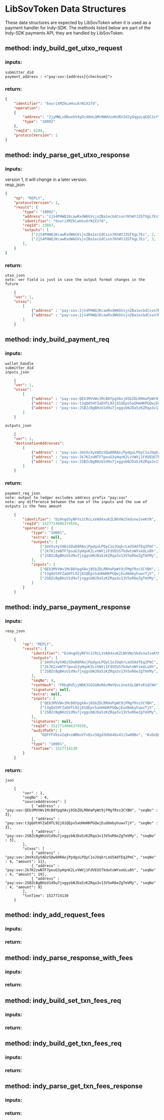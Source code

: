 
# LibSovToken Data Structures
These data structures are expected by LibSovToken when it is used as a payment handler for Indy-SDK.
The methods listed below are part of the Indy-SDK payments API, they are handled by LibSovToken.

## method: indy_build_get_utxo_request
### inputs: 

    submitter_did
    payment_address : <"pay:sov:{address}{checksum}">
    
### return:

```json
{
    "identifier": "6ouriXMZkLeHsuXrN1X1fd",
    "operation":
    {
        "address": "2jyMWLv8NuxUV4yDc46mLQMn9WUUzeKURX3d2yQqgoLqEQC2sf",
        "type": "10002"
    },
    "reqId": 6284,
    "protocolVersion": 1
}

```
    
    
    
## method: indy_parse_get_utxo_response
### inputs:
version 1, it will change in a later version.  
resp_json
```json
{
    "op": "REPLY",
    "protocolVersion": 1,
    "result": {
        "type": "10002",
        "address": "2jS4PHWQJKcawRxdW6GVsjnZBa1ecGdCssn7KhWYJZGTXgL7Es",
        "identifier": "6ouriXMZkLeHsuXrN1X1fd",
        "reqId": 23887,
        "outputs": [
            ["2jS4PHWQJKcawRxdW6GVsjnZBa1ecGdCssn7KhWYJZGTXgL7Es", 2, 10], 
            ["2jS4PHWQJKcawRxdW6GVsjnZBa1ecGdCssn7KhWYJZGTXgL7Es", 3, 3]
        ],
    }
}

```
    
    
### return:
    utxo_json
    note: ver field is just in case the output format changes in the future
```json
    {
    "ver": 1,
    "utxos": 
        [
            {"address" : "pay:sov:2jS4PHWQJKcawRxdW6GVsjnZBa1ecGdCssn7KhWYJZGTXgL7Es", "seqno": 2, "amount": 10 }, 
            {"address" : "pay:sov:2jS4PHWQJKcawRxdW6GVsjnZBa1ecGdCssn7KhWYJZGTXgL7Es", "seqno": 3, "amount": 5 },
        ]
    }
```


## method: indy_build_payment_req
### inputs:
    wallet_handle
    submitter_did
    inputs_json
```json
    {
    "ver": 1,
    "utxos": 
        [
            {"address" : "pay:sov:QEb3MVVWv1McB8YpgXAvj8SbZDLRRHaPpWt9jFMgfRss3CYBH", "seqNo": 2, "amount": 10 }, 
            {"address" : "pay:sov:t3gQdtHYZaEHTL92j81QEpv5aUHmHKPGQwjEud6mbyhuwvTjV", "seqNo": 5, "amount": 15 },
            {"address" : "pay:sov:2SBZcBgBHzU1d9u7jxggsbNJDa5zKZRqa3v13V5oR6eZgTmVMy", "seqNo": 14, "amount": 15 },
        ]
    }
```    
   
    outputs_json
```json
    {
    "ver": 1,
    "destinationAddresses": 
        [
            {"address" : "pay:sov:2mVXsXyVADzSDw88RAojPpdgxLPQyC1oJUqkrLeU5AdfEq2PmC", "amount": 11 },
            {"address" : "pay:sov:2k7K2zwNTF7pouG3yHqnK2LvVWVj1FdVEUSTkdwtoWYxeULu8h", "amount": 19 }, 
            {"address" : "pay:sov:2SBZcBgBHzU1d9u7jxggsbNJDa5zKZRqa3v13V5oR6eZgTmVMy", "amount": 9 },
        ]
    }
```    
    
### return:

    payment_req_json
    note: output to ledger excludes address prefix "pay:sov"
    note: any difference between the sum of the inputs and the sum of outputs is the fees amount
``` json
    {
        "identifier": "DiHngdSyNFVs1CRcLxVA84xuKZLNhVWzSkdsnwJveKtN",
        "reqId": 1527714086374556,
        "operation": {
            "type": "10001",
            "extra": null,
            "outputs": [
                ["2mVXsXyVADzSDw88RAojPpdgxLPQyC1oJUqkrLeU5AdfEq2PmC", 11],
                ["2k7K2zwNTF7pouG3yHqnK2LvVWVj1FdVEUSTkdwtoWYxeULu8h", 19],
                ["2SBZcBgBHzU1d9u7jxggsbNJDa5zKZRqa3v13V5oR6eZgTmVMy", 9]
            ],
            "inputs": [
                ["QEb3MVVWv1McB8YpgXAvj8SbZDLRRHaPpWt9jFMgfRss3CYBH", 2, "3TMn17XTUd7Qr93hiuBWJFyihZ7aQSDbZTwqJEepUFQ5NRoCYYA2ARih2eQLNUZcB2wDSeQaxRFXhrcW2a5RyXrx"],
                ["t3gQdtHYZaEHTL92j81QEpv5aUHmHKPGQwjEud6mbyhuwvTjV", 5, "4hPYHU1gBnC3ViQEyWf4zz3UPSrT364BfgP5YupBFv6HiuTh7JNLKKDLiiuwxHDHRd4o8AQwGVTT7nJHNTVq8NZy"],
                ["2SBZcBgBHzU1d9u7jxggsbNJDa5zKZRqa3v13V5oR6eZgTmVMy", 14, "2VvANwBDYNcHyyheGSHx2og7Pc31hw5Box74xZ1EYrm6HijeKqAnKGX6dHF8gL6x78vWUgTpHRA5V41YB7EJMcKq"]
            ]
        }
    }
```     
    
## method: indy_parse_payment_response
### inputs:
    resp_json
```json 
    {
        "op": "REPLY",
        "result": {
            "identifier": "DiHngdSyNFVs1CRcLxVA84xuKZLNhVWzSkdsnwJveKtN",
            "outputs": [
                ["2mVXsXyVADzSDw88RAojPpdgxLPQyC1oJUqkrLeU5AdfEq2PmC", 11],
                ["2k7K2zwNTF7pouG3yHqnK2LvVWVj1FdVEUSTkdwtoWYxeULu8h", 19],
                ["2SBZcBgBHzU1d9u7jxggsbNJDa5zKZRqa3v13V5oR6eZgTmVMy", 9]
            ],
            "seqNo": 4,
            "rootHash": "FRkqRd5jyNRK3SGSGNoR6xMmYQvLVnotGLGWYxR1dCN4",
            "signature": null,
            "extra": null,
            "inputs": [
                ["QEb3MVVWv1McB8YpgXAvj8SbZDLRRHaPpWt9jFMgfRss3CYBH", 3, "3TMn17XTUd7Qr93hiuBWJFyihZ7aQSDbZTwqJEepUFQ5NRoCYYA2ARih2eQLNUZcB2wDSeQaxRFXhrcW2a5RyXrx"],
                ["t3gQdtHYZaEHTL92j81QEpv5aUHmHKPGQwjEud6mbyhuwvTjV", 3, "4hPYHU1gBnC3ViQEyWf4zz3UPSrT364BfgP5YupBFv6HiuTh7JNLKKDLiiuwxHDHRd4o8AQwGVTT7nJHNTVq8NZy"],
                ["2SBZcBgBHzU1d9u7jxggsbNJDa5zKZRqa3v13V5oR6eZgTmVMy", 3, "2VvANwBDYNcHyyheGSHx2og7Pc31hw5Box74xZ1EYrm6HijeKqAnKGX6dHF8gL6x78vWUgTpHRA5V41YB7EJMcKq"]
            ],
            "signatures": null,
            "reqId": 1527714086374556,
            "auditPath": [
                "6QFFFVbio2q8viWBbuVfvQsv3Qgd3Ub64Qv41i5wH8Bo", "8vDzQmeYb8ecQ7Nyv5i6V8nUwT3fsebqTHMXqgzYi1NU"
            ],
            "type": "10001",
            "txnTime": 1527714130
        }
    }
```
    
### return:
    json
``` 
    {
        "ver" : 1,
        "seqNo" : 4,
        "sourceAddresses": [
            { "address" : "pay:sov:QEb3MVVWv1McB8YpgXAvj8SbZDLRRHaPpWt9jFMgfRss3CYBH", "seqNo" : 3},
            { "address" : "pay:sov:t3gQdtHYZaEHTL92j81QEpv5aUHmHKPGQwjEud6mbyhuwvTjV", "seqNo" : 3},
            { "address" : "pay:sov:2SBZcBgBHzU1d9u7jxggsbNJDa5zKZRqa3v13V5oR6eZgTmVMy", "seqNo" : 3},
        ],       
        "utxos": [
            { "address" : "pay:sov:2mVXsXyVADzSDw88RAojPpdgxLPQyC1oJUqkrLeU5AdfEq2PmC", "seqNo" : 4, "amount": 11},
            { "address" : "pay:sov:2k7K2zwNTF7pouG3yHqnK2LvVWVj1FdVEUSTkdwtoWYxeULu8h", "seqNo" : 4, "amount": 19},
            { "address" : "pay:sov:2SBZcBgBHzU1d9u7jxggsbNJDa5zKZRqa3v13V5oR6eZgTmVMy", "seqNo" : 4, "amount": 9}
        ],
        "txnTime": 1527714130
    }
```

## method: indy_add_request_fees

### inputs:

### return:

## method: indy_parse_response_with_fees

### inputs:

### return:

## method: indy_build_set_txn_fees_req

### inputs:

### return:

## method: indy_build_get_txn_fees_req

### inputs:

### return:

## method: indy_parse_get_txn_fees_response

### inputs:

### return: